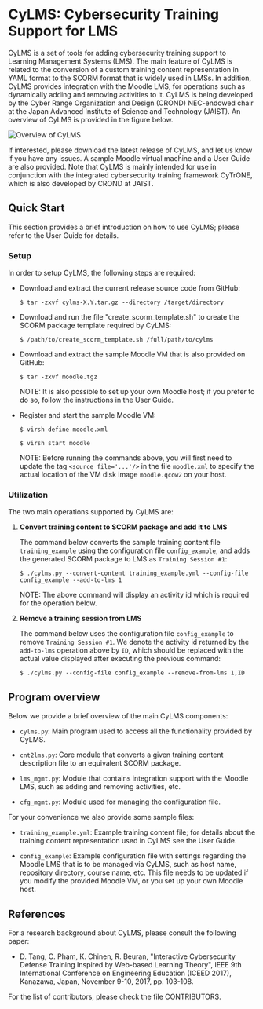 # CyLMS: Cybersecurity Training Support for LMS

CyLMS is a set of tools for adding cybersecurity training support to
Learning Management Systems (LMS). The main feature of CyLMS is
related to the conversion of a custom training content representation
in YAML format to the SCORM format that is widely used in LMSs. In
addition, CyLMS provides integration with the Moodle LMS, for
operations such as dynamically adding and removing activities to
it. CyLMS is being developed by the Cyber Range Organization and
Design (CROND) NEC-endowed chair at the Japan Advanced Institute of
Science and Technology (JAIST). An overview of CyLMS is provided in
the figure below.

![Overview of CyLMS](https://github.com/crond-jaist/cylms/blob/master/cylms_overview.png)

If interested, please download the latest release of CyLMS, and let us
know if you have any issues. A sample Moodle virtual machine and a
User Guide are also provided. Note that CyLMS is mainly intended for
use in conjunction with the integrated cybersecurity training
framework CyTrONE, which is also developed by CROND at JAIST.


## Quick Start

This section provides a brief introduction on how to use CyLMS; please
refer to the User Guide for details.

### Setup

In order to setup CyLMS, the following steps are required:

* Download and extract the current release source code from GitHub:

  `$ tar -zxvf cylms-X.Y.tar.gz --directory /target/directory`

* Download and run the file "create_scorm_template.sh" to create the
  SCORM package template required by CyLMS:

  `$ /path/to/create_scorm_template.sh /full/path/to/cylms`

* Download and extract the sample Moodle VM that is also provided on
  GitHub:

  `$ tar -zxvf moodle.tgz`

  NOTE: It is also possible to set up your own Moodle host; if you
  prefer to do so, follow the instructions in the User Guide.

* Register and start the sample Moodle VM:
 
  `$ virsh define moodle.xml`

  `$ virsh start moodle`

  NOTE: Before running the commands above, you will first need to
  update the tag `<source file='...'/>` in the file `moodle.xml` to
  specify the actual location of the VM disk image `moodle.qcow2` on
  your host.

### Utilization

The two main operations supported by CyLMS are:

1. **Convert training content to SCORM package and add it to LMS**

   The command below converts the sample training content file
   `training_example` using the configuration file `config_example`,
   and adds the generated SCORM package to LMS as `Training Session
   #1`:

   `$ ./cylms.py --convert-content training_example.yml --config-file config_example
--add-to-lms 1`

   NOTE: The above command will display an activity id which is
   required for the operation below.

2. **Remove a training session from LMS**

   The command below uses the configuration file `config_example` to
   remove `Training Session #1`. We denote the activity id returned by
   the `add-to-lms` operation above by `ID`, which should be replaced
   with the actual value displayed after executing the previous
   command:

   `$ ./cylms.py --config-file config_example --remove-from-lms 1,ID`


## Program overview

Below we provide a brief overview of the main CyLMS components:

* `cylms.py`: Main program used to access all the functionality
  provided by CyLMS.

* `cnt2lms.py`: Core module that converts a given training content
  description file to an equivalent SCORM package.

* `lms_mgmt.py`: Module that contains integration support with the
  Moodle LMS, such as adding and removing activities, etc.

* `cfg_mgmt.py`: Module used for managing the configuration file.

For your convenience we also provide some sample files:

* `training_example.yml`: Example training content file; for details
  about the training content representation used in CyLMS see the User
  Guide.

* `config_example`: Example configuration file with settings regarding
  the Moodle LMS that is to be managed via CyLMS, such as host name,
  repository directory, course name, etc. This file needs to be
  updated if you modify the provided Moodle VM, or you set up your own
  Moodle host.


## References

For a research background about CyLMS, please consult the following paper:

* D. Tang, C. Pham, K. Chinen, R. Beuran, "Interactive Cybersecurity
  Defense Training Inspired by Web-based Learning Theory", IEEE 9th
  International Conference on Engineering Education (ICEED 2017),
  Kanazawa, Japan, November 9-10, 2017, pp. 103-108.

For the list of contributors, please check the file CONTRIBUTORS.
